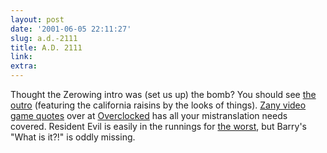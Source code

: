```yaml
---
layout: post
date: '2001-06-05 22:11:27'
slug: a.d.-2111
title: A.D. 2111
link: 
extra: 
---
```


Thought the Zerowing intro was (set us up) the bomb? You should see [the outro](http://zanyvg.overclocked.org/zerowing/zerowing-ending.gif) (featuring the california raisins by the looks of things). [Zany video game quotes](http://zanyvg.overclocked.org/) over at [Overclocked](http://www.overclocked.org) has all your mistranslation needs covered. Resident Evil is easily in the runnings for [the worst](http://zanyvg.overclocked.org/residentevil/relockpick.wav), but Barry's "What is it?!" is oddly missing.